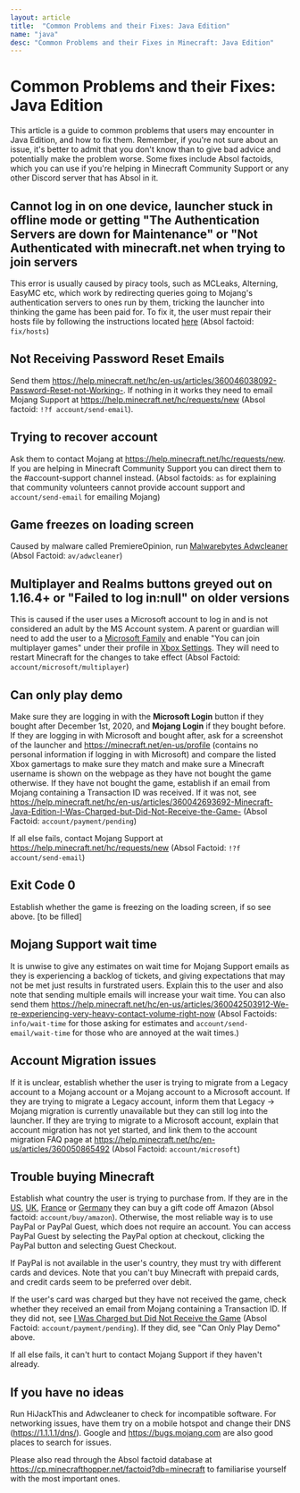```yaml
---
layout: article
title:  "Common Problems and their Fixes: Java Edition"
name: "java"
desc: "Common Problems and their Fixes in Minecraft: Java Edition"
---
```

# Common Problems and their Fixes: Java Edition
This article is a guide to common problems that users may encounter in Java Edition, and how to fix them. Remember, if you're not sure about an issue, it's better to admit that you don't know than to give bad advice and potentially make the problem worse. Some fixes include Absol factoids, which you can use if you're helping in Minecraft Community Support or any other Discord server that has Absol in it.

 ## Cannot log in on one device, launcher stuck in offline mode or getting "The Authentication Servers are down for Maintenance" or "Not Authenticated with minecraft.net when trying to join servers
This error is usually caused by piracy tools, such as MCLeaks, Alterning, EasyMC etc, which work by redirecting queries going to Mojang's authentication servers to ones run by them, tricking the launcher into thinking the game has been paid for. To fix it, the user must repair their hosts file by following the instructions located [here](_help/hosts-file) (Absol factoid: `fix/hosts`)

## Not Receiving Password Reset Emails
Send them https://help.minecraft.net/hc/en-us/articles/360046038092-Password-Reset-not-Working-. If nothing in it works they need to email Mojang Support at https://help.minecraft.net/hc/requests/new (Absol factoid: `!?f account/send-email`).

## Trying to recover account
Ask them to contact Mojang at https://help.minecraft.net/hc/requests/new. If you are helping in Minecraft Community Support you can direct them to the #account-support channel instead. (Absol factoids: `as` for explaining that community volunteers cannot provide account support and `account/send-email` for emailing Mojang)

## Game freezes on loading screen
Caused by malware called PremiereOpinion, run [Malwarebytes Adwcleaner](https://www.malwarebytes.com/adwcleaner/) (Absol Factoid: `av/adwcleaner`)



## Multiplayer and Realms buttons greyed out on 1.16.4+ or "Failed to log in:null" on older versions
This is caused if the user uses a Microsoft account to log in and is not considered an adult by the MS Account system. A parent or guardian will need to add the user to a [Microsoft Family](http://account.microsoft.com/family/addmember) and enable "You can join multiplayer games" under their profile in [Xbox Settings](https://account.xbox.com/settings). They will need to restart Minecraft for the changes to take effect (Absol Factoid: `account/microsoft/multiplayer`)


## Can only play demo
Make sure they are logging in with the **Microsoft Login** button if they bought after December 1st, 2020, and **Mojang Login** if they bought before. If they are logging in with Microsoft and bought after, ask for a screenshot of the launcher and https://minecraft.net/en-us/profile (contains no personal information if logging in with Microsoft) and compare the listed Xbox gamertags to make sure they match and make sure a Minecraft username is shown on the webpage as they have not bought the game otherwise. If they have not bought the game, establish if an email from Mojang containing a Transaction ID was received. If it was not, see https://help.minecraft.net/hc/en-us/articles/360042693692-Minecraft-Java-Edition-I-Was-Charged-but-Did-Not-Receive-the-Game- (Absol Factoid: `account/payment/pending`)

If all else fails, contact Mojang Support at https://help.minecraft.net/hc/requests/new  (Absol Factoid: `!?f account/send-email`)

## Exit Code 0
Establish whether the game is freezing on the loading screen, if so see above. [to be filled]

## Mojang Support wait time
It is unwise to give any estimates on wait time for Mojang Support emails as they is experiencing a backlog of tickets, and giving expectations that may not be met just results in furstrated users. Explain this to the user and also note that sending multiple emails will increase your wait time. You can also send them https://help.minecraft.net/hc/en-us/articles/360042503912-We-re-experiencing-very-heavy-contact-volume-right-now (Absol Factoids: `info/wait-time` for those asking for estimates and `account/send-email/wait-time` for those who are annoyed at the wait times.)

## Account Migration issues
If it is unclear, establish whether the user is trying to migrate from a Legacy account to a Mojang account or a Mojang account to a Microsoft account. If they are trying to migrate a Legacy account, inform them that Legacy -> Mojang migration is currently unavailable but they can still log into the launcher. If they are trying to migrate to a Microsoft account, explain that account migration has not yet started, and link them to the account migration FAQ page at https://help.minecraft.net/hc/en-us/articles/360050865492 (Absol Factoid: `account/microsoft`)

## Trouble buying Minecraft
Establish what country the user is trying to purchase from. If they are in the [US](https://www.amazon.com/Minecraft-PC-Mac-Code/dp/B010KYDNDG), [UK](https://www.amazon.co.uk/Minecraft-PC-Mac-Code/dp/B010KYDNDG/), [France](https://www.amazon.fr/Minecraft-PC-Mac-Code/dp/B010KYDNDG/) or [Germany](https://www.amazon.de/Minecraft-PC-Mac-Code/dp/B010KYDNDG/) they can buy a gift code off Amazon (Absol factoid: `account/buy/amazon`). Otherwise, the most reliable way is to use PayPal or PayPal Guest, which does not require an account. You can access PayPal Guest by selecting the PayPal option at checkout, clicking the PayPal button and selecting Guest Checkout.

If PayPal is not available in the user's country, they must try with different cards and devices. Note that you can't buy Minecraft with prepaid cards, and credit cards seem to be preferred over debit. 

If the user's card was charged but they have not received the game, check whether they received an email from Mojang containing a Transaction ID. If they did not, see [I Was Charged but Did Not Receive the Game](https://help.minecraft.net/hc/en-us/articles/360042693692-Minecraft-Java-Edition-I-Was-Charged-but-Did-Not-Receive-the-Game-) (Absol Factoid: `account/payment/pending`). If they did, see "Can Only Play Demo" above.

If all else fails, it can't hurt to contact Mojang Support if they haven't already.


## If you have no ideas
Run HiJackThis and Adwcleaner to check for incompatible software. For networking issues, have them try on a mobile hotspot and change their DNS (https://1.1.1.1/dns/). Google and https://bugs.mojang.com are also good places to search for issues.

Please also read through the Absol factoid database at https://cp.minecrafthopper.net/factoid?db=minecraft to familiarise yourself with the most important ones.
